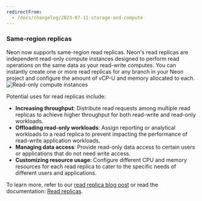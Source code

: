 ```yaml
---
redirectFrom:
  - /docs/changelog/2023-07-11-storage-and-compute
---
```


### Same-region replicas

Neon now supports same-region read replicas. Neon's read replicas are independent read-only compute instances designed to perform read operations on the same data as your read-write computes. You can instantly create one or more read replicas for any branch in your Neon project and configure the amount of vCP-U and memory allocated to each.
![Read-only compute instances](/docs/introduction/read_replicas.png)

Potential uses for read replicas include:

- **Increasing throughput**: Distribute read requests among multiple read replicas to achieve higher throughput for both read-write and read-only workloads.
- **Offloading read-only workloads**: Assign reporting or analytical workloads to a read replica to prevent impacting the performance of read-write application workloads.
- **Managing data access**: Provide read-only data access to certain users or applications that do not need write access.
- **Customizing resource usage**: Configure different CPU and memory resources for each read replica to cater to the specific needs of different users and applications.

To learn more, refer to our [read replica blog post](/blog/introducing-same-region-read-replicas-to-serverless-postgres) or read the documentation: [Read replicas](/docs/introduction/read-replicas).
